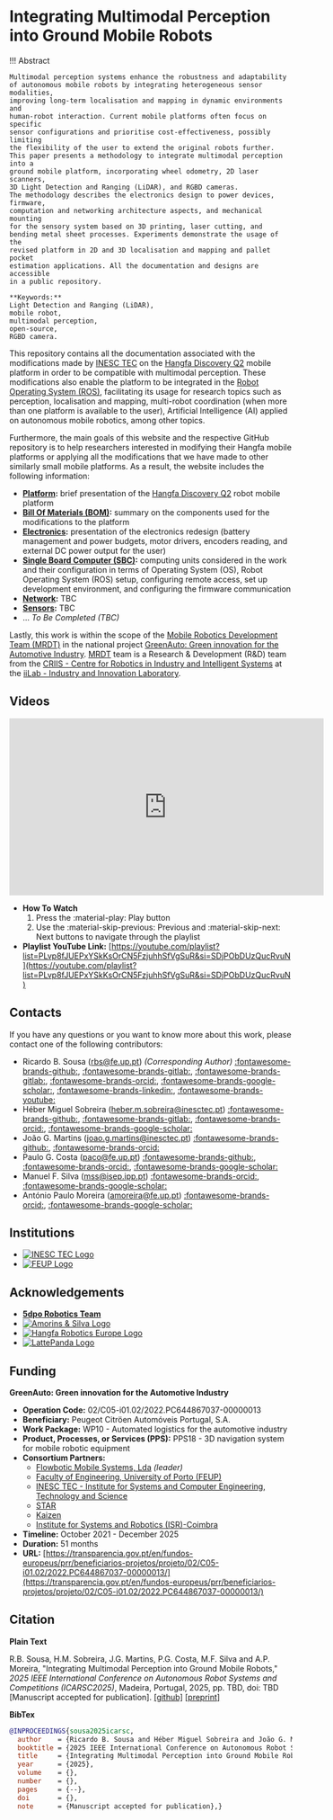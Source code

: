 # Integrating Multimodal Perception into Ground Mobile Robots

!!! Abstract

    Multimodal perception systems enhance the robustness and adaptability
    of autonomous mobile robots by integrating heterogeneous sensor modalities,
    improving long-term localisation and mapping in dynamic environments and
    human-robot interaction. Current mobile platforms often focus on specific
    sensor configurations and prioritise cost-effectiveness, possibly limiting
    the flexibility of the user to extend the original robots further.
    This paper presents a methodology to integrate multimodal perception into a
    ground mobile platform, incorporating wheel odometry, 2D laser scanners,
    3D Light Detection and Ranging (LiDAR), and RGBD cameras.
    The methodology describes the electronics design to power devices, firmware,
    computation and networking architecture aspects, and mechanical mounting
    for the sensory system based on 3D printing, laser cutting, and
    bending metal sheet processes. Experiments demonstrate the usage of the
    revised platform in 2D and 3D localisation and mapping and pallet pocket
    estimation applications. All the documentation and designs are accessible
    in a public repository.

    **Keywords:**
    Light Detection and Ranging (LiDAR),
    mobile robot,
    multimodal perception,
    open-source,
    RGBD camera.

This repository contains all the documentation associated with the modifications
made by [INESC TEC](https://www.inesctec.pt/en/) on the
[Hangfa Discovery Q2](https://www.hangfa-europe.com/en/omni-robot/discovery)
mobile platform in order to be compatible with multimodal perception. These
modifications also enable the platform to be integrated in the
[Robot Operating System (ROS)](https://ros.org/), facilitating its usage for
research topics such as perception, localisation and mapping, multi-robot
coordination (when more than one platform is available to the user), Artificial
Intelligence (AI) applied on autonomous mobile robotics, among other topics.

Furthermore, the main goals of this website and the respective GitHub repository
is to help researchers interested in modifying their Hangfa mobile platforms or
applying all the modifications that we have made to other similarly small mobile
platforms. As a result, the website includes the following information:

- **[Platform](content/discovery-q2.md):** brief presentation of the
  [Hangfa Discovery Q2](https://www.hangfa-europe.com/en/omni-robot/discovery)
  robot mobile platform
- **[Bill Of Materials (BOM)](content/bom.md):** summary on the components used for
  the modifications to the platform
- **[Electronics](content/electronics/index.md):** presentation of the electronics redesign
  (battery management and power budgets, motor drivers, encoders reading, and
  external DC power output for the user)
- **[Single Board Computer (SBC)](content/sbc/index.md):** computing units
  considered in the work and their configuration in terms of Operating System
  (OS), Robot Operating System (ROS) setup, configuring remote access, set up
  development environment, and configuring the firmware communication
- **[Network](content/):** TBC
- **[Sensors](content/):** TBC
- ... _To Be Completed (TBC)_

Lastly, this work is within the scope of the
[Mobile Robotics Development Team (MRDT)](https://gitlab.inesctec.pt/mrdt/) in
the national project
[GreenAuto: Green innovation for the Automotive Industry](https://transparencia.gov.pt/en/fundos-europeus/prr/beneficiarios-projetos/projeto/02/C05-i01.02/2022.PC644867037-00000013/). [MRDT](https://gitlab.inesctec.pt/mrdt/) team is a
Research & Development (R&D) team from the
[CRIIS - Centre for Robotics in Industry and Intelligent Systems](https://www.inesctec.pt/en/centres/criis)
at the [iiLab - Industry and Innovation Laboratory](https://www.inesctec.pt/en/laboratories/iilab-industry-and-innovation-lab).

## Videos

<iframe width="560" height="315" src="https://www.youtube.com/embed/videoseries?si=M_ykKm2IiWBJxEFs&amp;list=PLvp8fJUEPxYSkKsOrCN5FzjuhhSfVgSuR" title="YouTube video player" frameborder="0" allow="accelerometer; autoplay; clipboard-write; encrypted-media; gyroscope; picture-in-picture; web-share" referrerpolicy="strict-origin-when-cross-origin" allowfullscreen></iframe>

- **How To Watch**
    1. Press the :material-play: Play button
    2. Use the :material-skip-previous: Previous and :material-skip-next: Next
       buttons to navigate through the playlist
- **Playlist YouTube Link:**
  [https://youtube.com/playlist?list=PLvp8fJUEPxYSkKsOrCN5FzjuhhSfVgSuR&si=SDjPObDUzQucRvuN](https://youtube.com/playlist?list=PLvp8fJUEPxYSkKsOrCN5FzjuhhSfVgSuR&si=SDjPObDUzQucRvuN)

## Contacts

If you have any questions or you want to know more about this work, please
contact one of the following contributors:

- Ricardo B. Sousa
  ([rbs@fe.up.pt](mailto:rbs@fe.up.pt))
  _(Corresponding Author)_
  [:fontawesome-brands-github:](https://github.com/sousarbarb/),
  [:fontawesome-brands-gitlab:](https://gitlab.com/sousarbarb/),
  [:fontawesome-brands-gitlab:](https://gitlab.inesctec.pt/ricardo.b.sousa),
  [:fontawesome-brands-orcid:](https://orcid.org/0000-0003-4537-5095),
  [:fontawesome-brands-google-scholar:](https://scholar.google.pt/citations?user=Bz2FMqYAAAAJ),
  [:fontawesome-brands-linkedin:](https://www.linkedin.com/in/sousa-ricardob/),
  [:fontawesome-brands-youtube:](https://www.youtube.com/channel/UCXTR8mMlG0VOC_06PKg5KBQ)
- Héber Miguel Sobreira
  ([heber.m.sobreira@inesctec.pt](mailto:heber.m.sobreira@inesctec.pt))
  [:fontawesome-brands-github:](https://github.com/HeberSobreira),
  [:fontawesome-brands-gitlab:](https://gitlab.inesctec.pt/heber.m.sobreira/),
  [:fontawesome-brands-orcid:](https://orcid.org/0000-0002-8055-1093),
  [:fontawesome-brands-google-scholar:](https://scholar.google.pt/citations?user=iNhGcpsAAAAJ)
- João G. Martins
  ([joao.g.martins@inesctec.pt](mailto:joao.g.martins@inesctec.pt))
  [:fontawesome-brands-github:](https://github.com/Joao-G-Martins),
  [:fontawesome-brands-orcid:](https://orcid.org/0000-0002-6567-4802)
- Paulo G. Costa
  ([paco@fe.up.pt](mailto:paco@fe.up.pt))
  [:fontawesome-brands-github:](https://github.com/P33a),
  [:fontawesome-brands-orcid:](https://orcid.org/0000-0002-4846-271X),
  [:fontawesome-brands-google-scholar:](https://scholar.google.pt/citations?user=7Iz8fKcAAAAJ)
- Manuel F. Silva
  ([mss@isep.ipp.pt](mailto:mss@isep.ipp.pt))
  [:fontawesome-brands-orcid:](https://orcid.org/0000-0002-0593-2865),
  [:fontawesome-brands-google-scholar:](https://scholar.google.pt/citations?user=2EFVZ-AAAAAJ)
- António Paulo Moreira
  ([amoreira@fe.up.pt](mailto:amoreira@fe.up.pt))
  [:fontawesome-brands-orcid:](https://orcid.org/0000-0001-8573-3147),
  [:fontawesome-brands-google-scholar:](https://scholar.google.pt/citations?user=eL0gHLoAAAAJ)

## Institutions

<div class="grid cards" markdown>

- [![INESC TEC Logo](assets/logo/inesctec_logo_color-rgb.png)](https://www.inesctec.pt/en/)
- [![FEUP Logo](assets/logo/feup_logo_oficial.png)](https://sigarra.up.pt/feup/en/)

</div>

## Acknowledgements

<div class="grid cards" markdown>

- **[5dpo Robotics Team](https://5dpo.github.io/)**
- [![Amorins & Silva Logo](assets/logo/amorins-e-silva_logo.png)](https://amorinsesilva.pt/)
- [![Hangfa Robotics Europe Logo](assets/logo/hangfa-europe_logo.png)](https://www.hangfa-europe.com/)
- [![LattePanda Logo](assets/logo/lattepanda_logo.png)](https://www.lattepanda.com/)

</div>

## Funding

**GreenAuto: Green innovation for the Automotive Industry**

- **Operation Code:** 02/C05-i01.02/2022.PC644867037-00000013
- **Beneficiary:** Peugeot Citröen Automóveis Portugal, S.A.
- **Work Package:** WP10 - Automated logistics for the automotive industry
- **Product, Processes, or Services (PPS):**
  PPS18 - 3D navigation system for mobile robotic equipment
- **Consortium Partners:**
    - [Flowbotic Mobile Systems, Lda](https://www.flowbotic.eu/) _(leader)_
    - [Faculty of Engineering, University of Porto (FEUP)](https://www.up.pt/feup/en/)
    - [INESC TEC - Institute for Systems and Computer Engineering, Technology and Science](https://www.inesctec.pt/en/)
    - [STAR](https://starinstitute.pt/)
    - [Kaizen](https://kaizen.com/pt-pt/)
    - [Institute for Systems and Robotics (ISR)-Coimbra](https://www.isr.uc.pt/)
- **Timeline:** October 2021 - December 2025
- **Duration:** 51 months
- **URL:**
  [https://transparencia.gov.pt/en/fundos-europeus/prr/beneficiarios-projetos/projeto/02/C05-i01.02/2022.PC644867037-00000013/](https://transparencia.gov.pt/en/fundos-europeus/prr/beneficiarios-projetos/projeto/02/C05-i01.02/2022.PC644867037-00000013/)

## Citation

**Plain Text**

R.B. Sousa, H.M. Sobreira, J.G. Martins, P.G. Costa, M.F. Silva and A.P.
Moreira,
"Integrating Multimodal Perception into Ground Mobile Robots,"
_2025 IEEE International Conference on Autonomous Robot Systems and_
_Competitions (ICARSC2025)_, Madeira, Portugal, 2025, pp. TBD, doi: TBD
[Manuscript accepted for publication].
[[github]](https://github.com/sousarbarb/inesctec_mrdt_hangfa_discovery_q2)
[[preprint]](http://doi.org/10.13140/RG.2.2.29381.15845/1)

**BibTex**

```bibtex
@INPROCEEDINGS{sousa2025icarsc,
  author    = {Ricardo B. Sousa and Héber Miguel Sobreira and João G. Martins and Paulo G. Costa and Manuel F. Silva and António P. Moreira},
  booktitle = {2025 IEEE International Conference on Autonomous Robot Systems and Competitions (ICARSC)},
  title     = {Integrating Multimodal Perception into Ground Mobile Robots},
  year      = {2025},
  volume    = {},
  number    = {},
  pages     = {--},
  doi       = {},
  note      = {Manuscript accepted for publication},}
```
